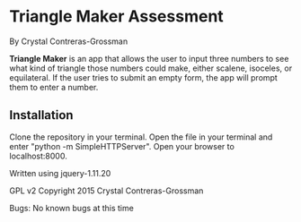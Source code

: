<h1>Triangle Maker Assessment</h1>

By Crystal Contreras-Grossman


<strong>Triangle Maker</strong> is an app that allows the user to input three numbers to see what kind of triangle those numbers could make, either scalene, isoceles, or equilateral. If the user tries to submit an empty form, the app will prompt them to enter a number.

<h2>Installation</h2>

Clone the repository in your terminal.
Open the file in your terminal and enter "python -m SimpleHTTPServer".
Open your browser to localhost:8000.

Written using jquery-1.11.20


GPL v2 Copyright 2015 Crystal Contreras-Grossman

Bugs:
No known bugs at this time
